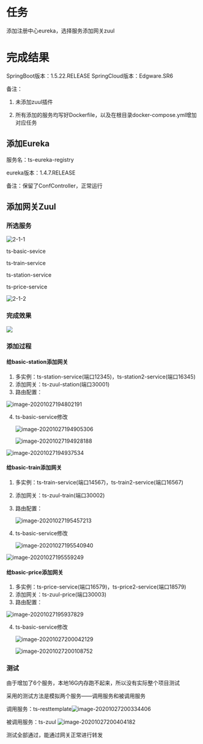 # 任务

添加注册中心eureka，选择服务添加网关zuul



# 完成结果

SpringBoot版本：1.5.22.RELEASE	SpringCloud版本：Edgware.SR6

备注：

1. 未添加zuul插件

2. 所有添加的服务均写好Dockerfile，以及在根目录docker-compose.yml增加对应任务

## 添加Eureka

服务名：ts-eureka-registry

eureka版本：1.4.7.RELEASE

备注：保留了ConfController，正常运行



## 添加网关Zuul

### 所选服务

![2-1-1](./image/2-1-1.png)

ts-basic-sevice

ts-train-service

ts-station-service

ts-price-service

![2-1-2](./image/2-1-2.png)



### 完成效果

![](/home/zt123/IdeaProjects/train-ticket/image/2-2.png)

### 添加过程

#### 给basic-station添加网关

1. 多实例：ts-station-service(端口12345)，ts-station2-service(端口16345)
2. 添加网关：ts-zuul-station(端口30001)
3. 路由配置：

![image-20201027194802191](./image/3.png)

4. ts-basic-service修改

   ![image-20201027194905306](./image/4.png)

   ![image-20201027194928188](./image/5.png)

![image-20201027194937534](./image/6.png)



#### 给basic-train添加网关

1. 多实例：ts-train-service(端口14567)，ts-train2-service(端口16567)

2. 添加网关：ts-zuul-train(端口30002)

3. 路由配置：

   ![image-20201027195457213](./image/7.png)

4. ts-basic-service修改

   ![image-20201027195540940](./image/8.png)

![image-20201027195559249](./image/9.png)



#### 给basic-price添加网关

1. 多实例：ts-price-service(端口16579)，ts-price2-service(端口18579)
2. 添加网关：ts-zuul-price(端口30003)
3. 路由配置：

![image-20201027195937829](./image/10.png)

4. ts-basic-service修改

   ![image-20201027200042129](./image/11.png)

   ![image-20201027200108752](./image/12.png)



### 测试

由于增加了6个服务，本地16G内存跑不起来，所以没有实际整个项目测试

采用的测试方法是模拟两个服务——调用服务和被调用服务

调用服务：ts-resttemplate![image-20201027200334406](./image/13.png)

被调用服务：ts-zuul ![image-20201027200404182](./image/14.png)

测试全部通过，能通过网关正常进行转发